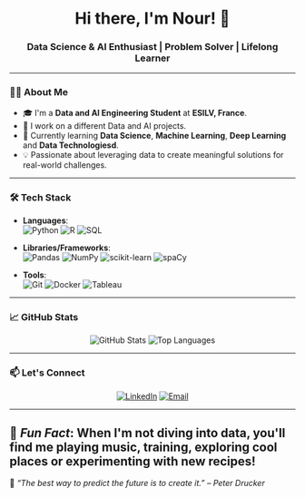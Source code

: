 <h1 align="center">Hi there, I'm Nour! 👋</h1>
<h3 align="center">Data Science & AI Enthusiast | Problem Solver | Lifelong Learner</h3>

---

### 👩‍💻 About Me
- 🎓 I'm a **Data and AI Engineering Student** at **ESILV, France**.
- 🔬 I work on a different Data and AI projects.
- 🌱 Currently learning **Data Science**, **Machine Learning**, **Deep Learning** and **Data Technologiesd**.
- 💡 Passionate about leveraging data to create meaningful solutions for real-world challenges.

---

### 🛠️ Tech Stack
- **Languages**:  
  ![Python](https://img.shields.io/badge/Python-3776AB?style=for-the-badge&logo=python&logoColor=white)
  ![R](https://img.shields.io/badge/R-276DC3?style=for-the-badge&logo=r&logoColor=white)
  ![SQL](https://img.shields.io/badge/SQL-025E8C?style=for-the-badge&logo=postgresql&logoColor=white)

- **Libraries/Frameworks**:  
  ![Pandas](https://img.shields.io/badge/pandas-150458?style=for-the-badge&logo=pandas&logoColor=white)
  ![NumPy](https://img.shields.io/badge/numpy-013243?style=for-the-badge&logo=numpy&logoColor=white)
  ![scikit-learn](https://img.shields.io/badge/scikit--learn-F7931E?style=for-the-badge&logo=scikit-learn&logoColor=white)
  ![spaCy](https://img.shields.io/badge/spaCy-09A3D5?style=for-the-badge&logo=spacy&logoColor=white)

- **Tools**:  
  ![Git](https://img.shields.io/badge/Git-F05032?style=for-the-badge&logo=git&logoColor=white)
  ![Docker](https://img.shields.io/badge/Docker-2496ED?style=for-the-badge&logo=docker&logoColor=white)
  ![Tableau](https://img.shields.io/badge/Tableau-E97627?style=for-the-badge&logo=tableau&logoColor=white)

---

### 📈 GitHub Stats
<p align="center">
  <img src="https://github-readme-stats.vercel.app/api?username=your-username&show_icons=true&theme=radical" alt="GitHub Stats" />
  <img src="https://github-readme-stats.vercel.app/api/top-langs/?username=your-username&layout=compact&theme=radical" alt="Top Languages" />
</p>

---

### 📫 Let's Connect
<p align="center">
  <a href="[https://linkedin.com/in/your-profile](https://www.linkedin.com/in/nour-affes-01an/)" target="_blank"><img src="https://img.shields.io/badge/LinkedIn-0077B5?style=for-the-badge&logo=linkedin&logoColor=white" alt="LinkedIn"></a>
  <a href="mailto:nouraffes92@gmail.com" target="_blank"><img src="https://img.shields.io/badge/Email-D14836?style=for-the-badge&logo=gmail&logoColor=white" alt="Email"></a>
</p>

---
🌈 _Fun Fact_: When I'm not diving into data, you'll find me playing music, training, exploring cool places or experimenting with new recipes!
---

🌟 _“The best way to predict the future is to create it.” – Peter Drucker_


